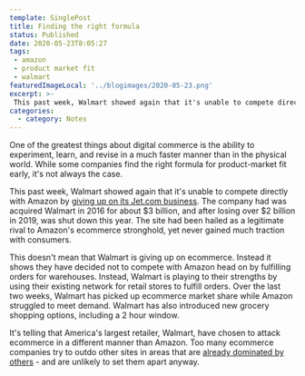 ```yaml
---
template: SinglePost
title: Finding the right formula
status: Published
date: 2020-05-23T8:05:27
tags:
 - amazon
 - product market fit
 - walmart
featuredImageLocal: '../blogimages/2020-05-23.png'
excerpt: >-
 This past week, Walmart showed again that it's unable to compete directly with Amazon by giving up on its Jet.com business. It's telling that America's largest retailer, Walmart, have chosent to attack ecommerce in a different manner than Amazon. Too many ecommerce companies try to outdo other sites in areas that are already dominated by others - and are unlikely to set them apart anyway.
categories:
  - category: Notes
---
```

One of the greatest things about digital commerce is the ability to experiment, learn, and revise in a much faster manner than in the physical world. While some companies find the right formula for product-market fit early, it's not always the case.

This past week, Walmart showed again that it's unable to compete directly with Amazon by [giving up on its Jet.com business](https://techcrunch.com/2020/05/19/walmart-says-it-will-discontinue-jet-com-which-it-acquired-for-3b-in-2016/). The company had was acquired Walmart in 2016 for about $3 billion, and after losing over $2 billion in 2019, was shut down this year. The site had been hailed as a legitimate rival to Amazon's ecommerce stronghold, yet never gained much traction with consumers.

This doesn't mean that Walmart is giving up on ecommerce. Instead it shows they have decided not to compete with Amazon head on by fulfilling orders for warehouses. Instead, Walmart is playing to their strengths by using their existing network for retail stores to fulfill orders. Over the last two weeks, Walmart has picked up ecommerce market share while Amazon struggled to meet demand. Walmart has also introduced new grocery shopping options, including a 2 hour window.

It's telling that America's largest retailer, Walmart, have chosen to attack ecommerce in a different manner than Amazon. Too many ecommerce companies try to outdo other sites in areas that are [already dominated by others](https://ecomloop.com/posts/the-digital-economy-doesnt-need-a-starbucks-on-every-corner/) - and are unlikely to set them apart anyway.
